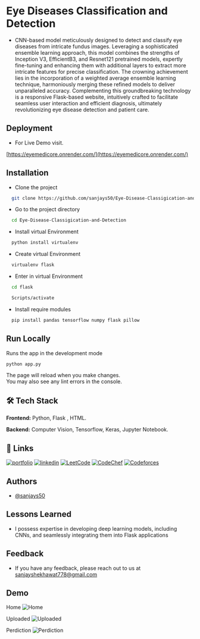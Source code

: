 
# Eye Diseases Classification and Detection

- CNN-based model meticulously designed to detect and classify eye diseases from intricate fundus images. Leveraging a sophisticated ensemble learning approach, this model combines the strengths of Inception V3, EfficientB3, and Resnet121 pretrained models, expertly fine-tuning and enhancing them with additional layers to extract more intricate features for precise classification. The crowning achievement lies in the incorporation of a weighted average ensemble learning technique, harmoniously merging these refined models to deliver unparalleled accuracy. Complementing this groundbreaking technology is a responsive Flask-based website, intuitively crafted to facilitate seamless user interaction and efficient diagnosis, ultimately revolutionizing eye disease detection and patient care.


## Deployment
- For Live Demo visit.

[https://eyemedicore.onrender.com/](https://eyemedicore.onrender.com/)
## Installation


- Clone the project

```bash
  git clone https://github.com/sanjays50/Eye-Disease-Classigication-and-Detection.git
```

- Go to the project directory

```bash
  cd Eye-Disease-Classigication-and-Detection
```

- Install virtual Environment

```bash
  python install virtualenv
```

- Create virtual Environment

```bash
  virtualenv flask
```
- Enter in virtual Environment

```bash
  cd flask
``` 
```bash
  Scripts/activate
``` 
- Install require modules

```bash
  pip install pandas tensorflow numpy flask pillow
```




    
## Run Locally

Runs the app in the development mode

``` python app.py ```

The page will reload when you make changes.\
You may also see any lint errors in the console.


## 🛠 Tech Stack

**Frontend:** Python, Flask , HTML.

**Backend:** Computer Vision, Tensorflow, Keras, Jupyter Notebook.



## 🔗 Links
[![portfolio](https://img.shields.io/badge/my_portfolio-000?style=for-the-badge&logo=ko-fi&logoColor=white)](https://sanjays50portfolio.netlify.app/)
[![linkedin](https://img.shields.io/badge/linkedin-0A66C2?style=for-the-badge&logo=linkedin&logoColor=white)](https://www.linkedin.com/in/sanjay-singh-shekhawat-7804411b5/)
[![LeetCode](https://img.shields.io/badge/LeetCode-000000?style=for-the-badge&logo=LeetCode&logoColor=#d16c06)](https://leetcode.com/sanjays50/)
[![CodeChef](https://img.shields.io/badge/CodeChef-%23964B00.svg?style=for-the-badge&logo=CodeChef&logoColor=white)](https://www.codechef.com/users/sanjays50)
[![Codeforces](https://img.shields.io/badge/Codeforces-445f9d?style=for-the-badge&logo=Codeforces&logoColor=white)](https://codeforces.com/profile/sanjays50)

## Authors

- [@sanjays50](https://github.com/sanjays50)


## Lessons Learned

- I possess expertise in developing deep learning models, including CNNs, and seamlessly integrating them into Flask applications


## Feedback

- If you have any feedback, please reach out to us at sanjayshekhawat778@gmail.com


## Demo
Home
![Home](https://github.com/sanjays50/Eye-Disease-Classigication-and-Detection/assets/68994574/9f0352b8-88c4-4442-871f-ee2a8deb8f3a)

Uploaded
![Uploaded](https://github.com/sanjays50/Eye-Disease-Classigication-and-Detection/assets/68994574/7eb3e371-6e4a-429a-a7be-b9df3829960d)

Perdiction
![Perdiction](https://github.com/sanjays50/Eye-Disease-Classigication-and-Detection/assets/68994574/49986264-3544-4169-ae58-17815d2f2409)
